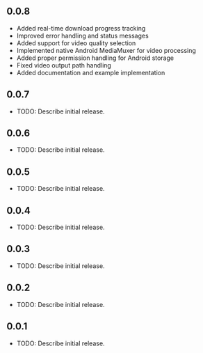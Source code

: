 ## 0.0.8

* Added real-time download progress tracking
* Improved error handling and status messages
* Added support for video quality selection
* Implemented native Android MediaMuxer for video processing
* Added proper permission handling for Android storage
* Fixed video output path handling
* Added documentation and example implementation

## 0.0.7

* TODO: Describe initial release.

## 0.0.6

* TODO: Describe initial release.

## 0.0.5

* TODO: Describe initial release.

## 0.0.4

* TODO: Describe initial release.

## 0.0.3

* TODO: Describe initial release.

## 0.0.2

* TODO: Describe initial release.

## 0.0.1

* TODO: Describe initial release.
